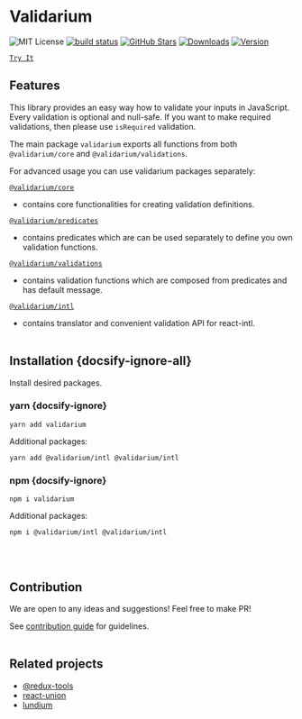 # Validarium 

![MIT License][license-badge]
[![build status](https://img.shields.io/travis/lundegaard/validarium/master.svg?style=flat-square)](https://travis-ci.org/lundegaard/validarium)
[![GitHub Stars](https://img.shields.io/github/stars/lundegaard/validarium)](https://github.com/lundegaard/validarium)
[![Downloads][downloads-badge]][npm]
[![Version][version-badge]][npm]

[downloads-badge]: https://img.shields.io/npm/dm/@validarium/core.svg
[version-badge]: https://flat.badgen.net/npm/v/@validarium/core
[license-badge]: https://flat.badgen.net/badge/license/MIT/blue
[npm]: https://npmjs.com/package/@validarium/core

[`Try It`](https://runkit.com/aizerin/validarium)

## Features

This library provides an easy way how to validate your inputs in JavaScript.
Every validation is optional and null-safe. If you want to make required validations, then please use `isRequired` validation.

The main package `validarium` exports all functions from both `@validarium/core` and `@validarium/validations`. 

For advanced usage you can use validarium packages separately:

[`@validarium/core`](packages/core)

- contains core functionalities for creating validation definitions.

[`@validarium/predicates`](packages/predicates)

- contains predicates which are can be used separately to define you own validation functions.

[`@validarium/validations`](packages/validations)

- contains validation functions which are composed from predicates and has default message.

[`@validarium/intl`](packages/intl)

- contains translator and convenient validation API for react-intl.
  <br />
  <br />

## Installation {docsify-ignore-all}

Install desired packages.

### yarn {docsify-ignore}

```
yarn add validarium
```

Additional packages:
```
yarn add @validarium/intl @validarium/intl
```

### npm {docsify-ignore}

```
npm i validarium
```

Additional packages:

```
npm i @validarium/intl @validarium/intl
```

<br />
<br />

## Contribution

We are open to any ideas and suggestions! Feel free to make PR!

See [contribution guide](https://github.com/lundegaard/validarium/blob/master/CONTRIBUTING.md) for guidelines.
<br />
<br />

## Related projects

* [@redux-tools](https://github.com/lundegaard/redux-tools)
* [react-union](https://github.com/lundegaard/react-union)
* [lundium](https://github.com/lundegaard/lundium)
